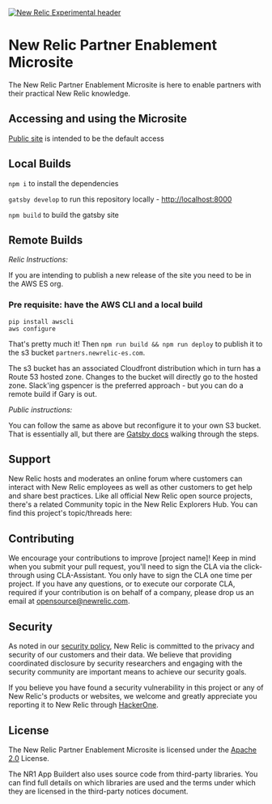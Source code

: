 [![New Relic Experimental header](https://github.com/newrelic/opensource-website/raw/master/src/images/categories/Experimental.png)](https://opensource.newrelic.com/oss-category/#new-relic-experimental)

# New Relic Partner Enablement Microsite

The New Relic Partner Enablement Microsite is here to enable partners with their practical New Relic knowledge.

## Accessing and using the Microsite

[Public site](http://partners.newrelic-es.com/) is intended to be the default access  

## Local Builds

`npm i` to install the dependencies

`gatsby develop` to run this repository locally - [http://localhost:8000](http://localhost:8000)

`npm build` to build the gatsby site

## Remote Builds

_Relic Instructions:_

If you are intending to publish a new release of the site you need to be in the AWS ES org. 

### Pre requisite: have the AWS CLI and a local build
```shell
pip install awscli
aws configure
```
That's pretty much it! Then `npm run build && npm run deploy` to publish it to the s3 bucket `partners.newrelic-es.com`.

The s3 bucket has an associated Cloudfront distribution which in turn has a Route 53 hosted zone. Changes to the bucket will directly go to the hosted zone. Slack'ing gspencer is the preferred approach - but you can do a remote build if Gary is out.

_Public instructions:_

You can follow the same as above but reconfigure it to your own S3 bucket. That is essentially all, but there are [Gatsby docs](https://www.gatsbyjs.com/docs/how-to/previews-deploys-hosting/deploying-to-s3-cloudfront) walking through the steps.

## Support

New Relic hosts and moderates an online forum where customers can interact with
New Relic employees as well as other customers to get help and share best
practices. Like all official New Relic open source projects, there's a related
Community topic in the New Relic Explorers Hub. You can find this project's
topic/threads here:

## Contributing

We encourage your contributions to improve [project name]! Keep in mind when you
submit your pull request, you'll need to sign the CLA via the click-through
using CLA-Assistant. You only have to sign the CLA one time per project.
If you have any questions, or to execute our corporate CLA, required if your
contribution is on behalf of a company,  please drop us an email at
opensource@newrelic.com.

## Security

As noted in our [security policy](../../security/policy), New Relic is committed
to the privacy and security of our customers and their data. We believe that
providing coordinated disclosure by security researchers and engaging with the
security community are important means to achieve our security goals.

If you believe you have found a security vulnerability in this project or any of
New Relic's products or websites, we welcome and greatly appreciate you
reporting it to New Relic through [HackerOne](https://hackerone.com/newrelic).

## License

The New Relic Partner Enablement Microsite is licensed under the
[Apache 2.0](http://apache.org/licenses/LICENSE-2.0.txt) License.

The NR1 App Buildert also uses source code from third-party libraries. You can
find full details on which libraries are used and the terms under which they
are licensed in the third-party notices document.
